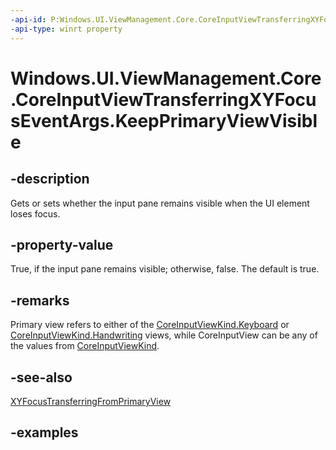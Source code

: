 ```yaml
---
-api-id: P:Windows.UI.ViewManagement.Core.CoreInputViewTransferringXYFocusEventArgs.KeepPrimaryViewVisible
-api-type: winrt property
---
```


<!-- Property syntax.
public bool KeepPrimaryViewVisible { get;  set; }
-->

# Windows.UI.ViewManagement.Core.CoreInputViewTransferringXYFocusEventArgs.KeepPrimaryViewVisible

## -description

Gets or sets whether the input pane remains visible when the UI element loses focus.

## -property-value

True, if the input pane remains visible; otherwise, false. The default is true.

## -remarks

Primary view refers to either of the [CoreInputViewKind.Keyboard](https://github.com/MicrosoftDocs/winrt-api/blob/docs/windows.ui.viewmanagement.core/coreinputviewkind.md#-field-keyboard1) or [CoreInputViewKind.Handwriting](https://github.com/MicrosoftDocs/winrt-api/blob/docs/windows.ui.viewmanagement.core/coreinputviewkind.md#-field-handwriting2) views, while CoreInputView can be any of the values from [CoreInputViewKind](coreinputviewkind.md).

## -see-also

[XYFocusTransferringFromPrimaryView](coreinputview_xyfocustransferringfromprimaryview.md)

## -examples

